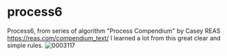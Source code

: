 # process6

Process6, from series of algorithm "Process Compendium" by Casey REAS <https://reas.com/compendium_text/>
I learned a lot from this great clear and simple rules.
![0003117](https://user-images.githubusercontent.com/52326196/98558475-d074ba80-22e8-11eb-8c09-5e64fdfa1fbb.png)

